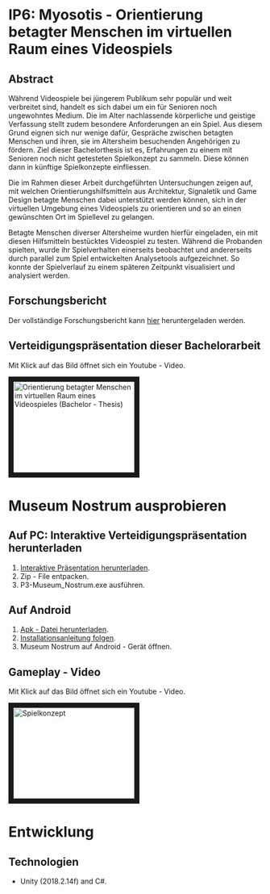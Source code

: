 # IP6: Myosotis - Orientierung betagter Menschen im virtuellen Raum eines Videospiels

## Abstract

Während Videospiele bei jüngerem Publikum sehr populär und weit verbreitet sind, handelt
es sich dabei um ein für Senioren noch ungewohntes Medium.
Die im Alter nachlassende körperliche und geistige Verfassung stellt zudem besondere
Anforderungen an ein Spiel. Aus diesem Grund eignen sich nur wenige dafür, Gespräche
zwischen betagten Menschen und ihren, sie im Altersheim besuchenden Angehörigen zu
fördern. Ziel dieser Bachelorthesis ist es, Erfahrungen zu einem mit Senioren noch nicht
getesteten Spielkonzept zu sammeln. Diese können dann in künftige Spielkonzepte
einfliessen.

Die im Rahmen dieser Arbeit durchgeführten Untersuchungen zeigen auf, mit welchen
Orientierungshilfsmitteln aus Architektur, Signaletik und Game Design betagte Menschen
dabei unterstützt werden können, sich in der virtuellen Umgebung eines Videospiels zu
orientieren und so an einen gewünschten Ort im Spiellevel zu gelangen.

Betagte Menschen diverser Altersheime wurden hierfür eingeladen, ein mit diesen
Hilfsmitteln bestücktes Videospiel zu testen. Während die Probanden spielten, wurde ihr
Spielverhalten einerseits beobachtet und andererseits durch parallel zum Spiel entwickelten
Analysetools aufgezeichnet. So konnte der Spielverlauf zu einem späteren Zeitpunkt
visualisiert und analysiert werden. 

## Forschungsbericht

Der vollständige Forschungsbericht kann [hier](https://drive.google.com/open?id=1QrsCygcqpUnDsSXLimFE60FXwW39Vz4J) heruntergeladen werden.

## Verteidigungspräsentation dieser Bachelorarbeit

Mit Klick auf das Bild öffnet sich ein Youtube - Video.  

<a href="http://www.youtube.com/watch?feature=player_embedded&v=1WC5Rr0EPj4
" target="_blank"><img src="http://img.youtube.com/vi/1WC5Rr0EPj4/0.jpg" 
alt="Orientierung betagter Menschen im virtuellen Raum eines Videospieles (Bachelor - Thesis)" width="240" height="180" border="10" /></a>


# Museum Nostrum ausprobieren

## Auf PC: Interaktive Verteidigungspräsentation herunterladen

1. [Interaktive Präsentation herunterladen](https://drive.google.com/open?id=1eqiY11sj8cZx93RZ5-lv_NZ5862uAuDO).
2. Zip - File entpacken.
3. P3-Museum_Nostrum.exe ausführen.

## Auf Android

1. [Apk - Datei herunterladen](https://drive.google.com/open?id=1XyGR4Aydw4jn-tS0sEjjEntEdJthG3lX).
2. [Installationsanleitung folgen](https://www.heise.de/tipps-tricks/Externe-Apps-APK-Dateien-bei-Android-installieren-so-klappt-s-3714330.html).
3. Museum Nostrum auf Android - Gerät öffnen.

## Gameplay - Video

Mit Klick auf das Bild öffnet sich ein Youtube - Video.


<a href="http://www.youtube.com/watch?feature=player_embedded&v=LeJSRXaeYMU
" target="_blank"><img src="http://img.youtube.com/vi/LeJSRXaeYMU/0.jpg" 
alt="Spielkonzept" width="240" height="180" border="10" /></a>



# Entwicklung

## Technologien

- Unity (2018.2.14f) and C#.
